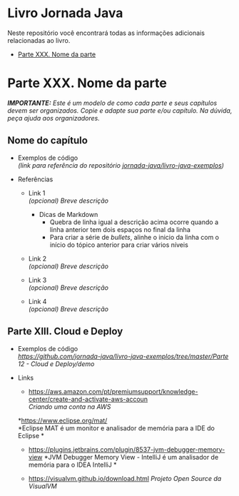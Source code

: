 # Livro Jornada Java

Neste repositório você encontrará todas as informações adicionais relacionadas ao livro.

- [Parte XXX. Nome da parte](#parte-xxx.-nome-da-parte)

# Parte XXX. Nome da parte

***IMPORTANTE:** Este é um modelo de como cada parte e seus capítulos devem ser organizados. Copie e adapte sua parte e/ou capítulo. Na dúvida, peça ajuda aos organizadores.*

## Nome do capítulo

* Exemplos de código  
  *(link para referência do repositório [jornada-java/livro-java-exemplos](https://github.com/jornada-java/livro-java-exemplos))*

* Referências
  
  * Link 1  
    *(opcional) Breve descrição*  
    * Dicas de Markdown
      * Quebra de linha igual a descrição acima ocorre quando a linha anterior tem dois espaços no final da linha
      * Para criar a série de *bullets*, alinhe o inicio da linha com o início do tópico anterior para criar vários níveis

  * Link 2  
   *(opcional) Breve descrição*

  * Link 3  
   *(opcional) Breve descrição*

  * Link 4  
   *(opcional) Breve descrição*
   
## Parte XIII. Cloud e Deploy

* Exemplos de código  
  *https://github.com/jornada-java/livro-java-exemplos/tree/master/Parte 12 - Cloud e Deploy/demo*

* Links
 
  * https://aws.amazon.com/pt/premiumsupport/knowledge-center/create-and-activate-aws-accoun  
	*Criando uma conta na AWS*  

  *https://www.eclipse.org/mat/  
	*Eclipse MAT é um monitor e analisador de memória para a IDE do Eclipse *

  * https://plugins.jetbrains.com/plugin/8537-jvm-debugger-memory-view 
	*JVM Debugger Memory View - IntelliJ é um analisador de memória para o IDEA IntelliJ *

  * https://visualvm.github.io/download.html
	*Projeto Open Source da VisualVM*    
